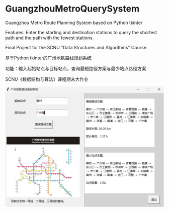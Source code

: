 # GuangzhouMetroQuerySystem

Guangzhou Metro Route Planning System based on Python tkinter

Features: Enter the starting and destination stations to query the shortest path and the path with the fewest stations.

Final Project for the SCNU "Data Structures and Algorithms" Course.

基于Python tkinter的广州地铁路线规划系统

功能：输入起始站点与目标站点，查询最短路径方案与最少站点路径方案

SCNU《数据结构与算法》课程期末大作业

![img](https://github.com/IceMocheJian/GuangzhouMetroQuerySystem/blob/master/%E5%B9%BF%E5%B7%9E%E5%9C%B0%E9%93%81%E8%B7%AF%E7%BA%BF%E8%A7%84%E5%88%92%E7%B3%BB%E7%BB%9F/img_of_system.png?raw=true)



